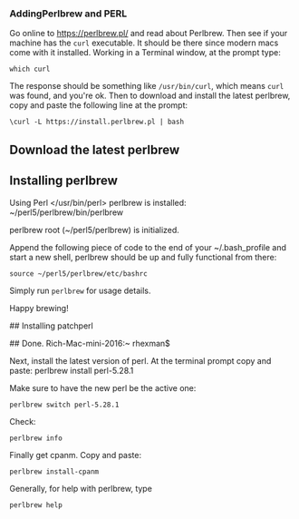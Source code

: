 ### AddingPerlbrew and PERL

Go online to https://perlbrew.pl/ and read about Perlbrew.
Then see if your machine has the `curl` executable.  It should be there since modern macs come with it installed.  Working in a Terminal window, at the prompt type:

`which curl`

The response should be something like `/usr/bin/curl`, which means `curl` was found, and you're ok.  Then to download and install the latest perlbrew, copy and paste the following line at the prompt:

`\curl -L https://install.perlbrew.pl | bash`

## Download the latest perlbrew

## Installing perlbrew
Using Perl </usr/bin/perl>
perlbrew is installed: ~/perl5/perlbrew/bin/perlbrew

perlbrew root (~/perl5/perlbrew) is initialized.

Append the following piece of code to the end of your ~/.bash_profile and start a
new shell, perlbrew should be up and fully functional from there:

    source ~/perl5/perlbrew/etc/bashrc

Simply run `perlbrew` for usage details.

Happy brewing!

\## Installing patchperl

\## Done.
Rich-Mac-mini-2016:~ rhexman$ 

Next, install the latest version of perl. At the terminal prompt copy and paste:
perlbrew install perl-5.28.1

Make sure to have the new perl be the active one:

`perlbrew switch perl-5.28.1`

Check:

`perlbrew info`

Finally get cpanm. Copy and paste:

`perlbrew install-cpanm`

Generally, for help with perlbrew, type

`perlbrew help`






















